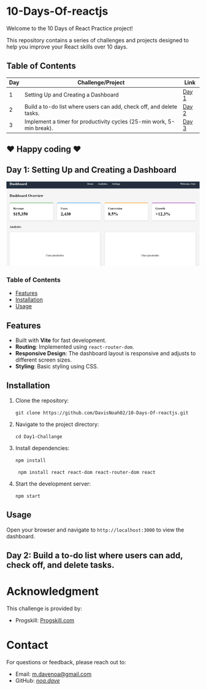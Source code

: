 # 10-Days-Of-reactjs
Welcome to the 10 Days of React Practice project! 

This repository contains a series of challenges and projects designed to help you improve your React skills over 10 days.


## Table of Contents

| Day | Challenge/Project | Link |
| --- | ----------------- | ---- |
| 1   | Setting Up and Creating a Dashboard | [Day 1](#day-1-setting-up-and-creating-a-dashboard) |
| 2   | Build a to-do list where users can add, check off, and delete tasks. | [Day 2](#day-2-tbd) |
| 3   | Implement a timer for productivity cycles (25-min work, 5-min break). | [Day 3](#day-3-tbd) |


❤️ Happy coding ❤️
-------------------------------------

## Day 1: Setting Up and Creating a Dashboard
![alt text](image.png)
### Table of Contents
- [Features](#features)
- [Installation](#installation)
- [Usage](#Usage)


## Features
- Built with **Vite** for fast development.
- **Routing**: Implemented using `react-router-dom`.
- **Responsive Design**: The dashboard layout is responsive and adjusts to different screen sizes.
- **Styling**: Basic styling using CSS.

## Installation
1. Clone the repository:

   ````git clone https://github.com/DavisNoah02/10-Days-Of-reactjs.git````

2. Navigate to the project directory:

    ```cd Day1-Challange ```

3. Install dependencies:

    ```npm install```

   `` npm install react react-dom react-router-dom react``

4. Start the development server:

    ```npm start```

## Usage
Open your browser and navigate to ``http://localhost:3000`` to view the dashboard.


## Day 2: Build a to-do list where users can add, check off, and delete tasks.








# Acknowledgment
This challenge is provided by:
- Progskill: [Progskill.com](https://progskill.com)

# Contact
For questions or feedback, please reach out to:
- Email: m.davenoa@gmail.com
- GitHub: [_noa.dave_](https://github.com/DavisNoah02)
